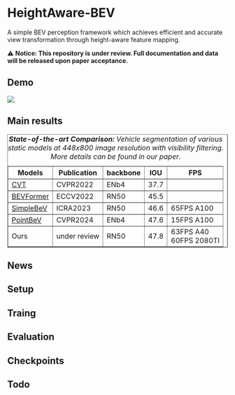 # HeightAware-BEV

A simple BEV perception framework which achieves efficient and accurate view transformation through
height-aware feature mapping.



<!-- <p align="center">
  <h2 align="center">HeightAware-BEV: Height-Aware Feature Mapping for Efficient Bird’s-Eye-View Perception</h2>
</p> -->

⚠️ **Notice: This repository is under review. Full documentation and data will be released upon paper acceptance.**

## Demo
<img src='./assets/demo.gif'>

## Main results
<div align="center">
<table border="1">
  <caption><i><b>State-of-the-art Comparison:</b> Vehicle segmentation of various static models at 448x800 image resolution with visibility filtering. More details can be found in our paper.</i></caption>
    <tr>
        <th>Models</th>
        <th>Publication</th>
        <th>backbone</th>
        <th>IOU</th>
        <th>FPS</th>
    </tr>
    <tr class="highlight-column">
        <td><a href="https://arxiv.org/abs/2205.02833">CVT</a></td>
        <td>CVPR2022</td>
        <td>ENb4</td>
        <td>37.7</td>
        <td></td>
    </tr>
    </tr>
    <tr class="highlight-column">
        <td><a href="https://arxiv.org/abs/2203.17270">BEVFormer</a></td>
        <td>ECCV2022</td>
        <td>RN50</td>
        <td>45.5</td>
        <td></td>
    </tr>
    </tr>
    <tr class="highlight-column">
        <td><a href="https://arxiv.org/abs/2206.07959">SimpleBeV</a></td>
        <td>ICRA2023</td>
        <td>RN50</td>
        <td>46.6</td>
        <td>65FPS A100</td>
    </tr>
    </tr>
    <tr class="highlight-column">
        <td><a href="https://arxiv.org/abs/2312.00703">PointBeV</a></td>
        <td>CVPR2024</td>
        <td>ENb4</td>
        <td>47.6</td>
        <td>15FPS A100</td>
    </tr>
    </tr>
    <tr class="highlight-column">
        <td>Ours</td>
        <td>under review</td>
        <td>RN50</td>
        <td>47.8</td>
        <td>63FPS A40<br>60FPS 2080TI</td>
    </tr>
</table>
</div>

## News

## Setup

## Traing

## Evaluation

## Checkpoints

## Todo





